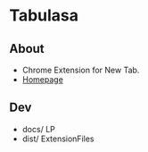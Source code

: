 # Tabulasa

## About
- Chrome Extension for New Tab.
- [Homepage](https://psephopaiktes.github.io/tabulasa/)

## Dev
- docs/ LP
- dist/ ExtensionFiles

